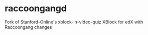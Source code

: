 # raccoongangd
Fork of Stanford-Online's xblock-in-video-quiz XBlock for edX with Raccoongang changes

